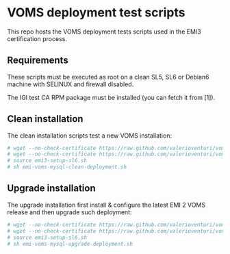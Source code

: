 # VOMS deployment test scripts

This repo hosts the VOMS deployment tests scripts used in the EMI3 certification process.

## Requirements

These scripts must be executed as root on a clean SL5, SL6 or Debian6 machine with SELINUX and firewall
disabled.

The IGI test CA RPM package must be installed (you can fetch it from [1]).

## Clean installation 

The clean installation scripts test a new VOMS installation:

```bash
# wget --no-check-certificate https://raw.github.com/valerioventuri/voms-deployment-test/master/emi3-setup-sl6.sh
# wget --no-check-certificate https://raw.github.com/valerioventuri/voms-deployment-test/master/emi-voms-mysql-clean-deployment.sh
# source emi3-setup-sl6.sh
# sh emi-voms-mysql-clean-deployment.sh
```

## Upgrade installation

The upgrade installation first install & configure the latest EMI 2 VOMS release and
then upgrade such deployment:

```bash
# wget --no-check-certificate https://raw.github.com/valerioventuri/voms-deployment-test/master/emi3-setup-sl6.sh
# wget --no-check-certificate https://raw.github.com/valerioventuri/voms-deployment-test/master/emi-voms-mysql-clean-deployment.sh
# source emi3-setup-sl6.sh
# sh emi-voms-mysql-upgrade-deployment.sh
```
